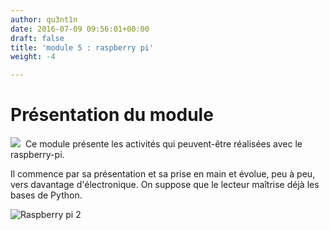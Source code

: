 ```yaml
---
author: qu3nt1n
date: 2016-07-09 09:56:01+00:00
draft: false
title: 'module 5 : raspberry pi'
weight: -4

---
```


##




# Présentation du module




![](http://apprendre-python.com/images/raspberry-pi.png)
 Ce module présente les activités qui peuvent-être réalisées avec le raspberry-pi.



Il commence par sa présentation et sa prise en main et évolue, peu à peu, vers davantage d'électronique.
On suppose que le lecteur maîtrise déjà les bases de Python.

![Raspberry pi 2](http://apprendre-python.com/images/raspberry-pi-2.jpg)



#
